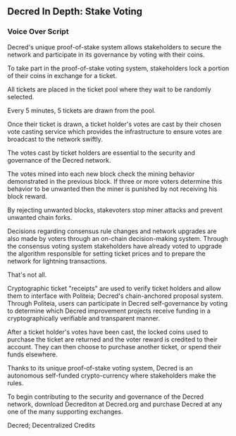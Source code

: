 ## Decred In Depth: Stake Voting
### Voice Over Script

Decred's unique proof-of-stake system allows stakeholders to secure the network and participate in its governance by voting with their coins.

To take part in the proof-of-stake voting system, stakeholders lock a portion of their coins in exchange for a ticket. 

All tickets are placed in the ticket pool where they wait to be randomly selected.

Every 5 minutes, 5 tickets are drawn from the pool. 

Once their ticket is drawn, a ticket holder's votes are cast by their chosen vote casting service which provides the infrastructure to ensure votes are broadcast to the network swiftly.

The votes cast by ticket holders are essential to the security and governance of the Decred network. 

The votes mined into each new block check the mining behavior demonstrated in the previous block. If three or more voters determine this behavior to be unwanted then the miner is punished by not receiving his block reward. 

By rejecting unwanted blocks, stakevoters stop miner attacks and prevent unwanted chain forks.

Decisions regarding consensus rule changes and network upgrades are also made by voters through an on-chain decision-making system. Through the consensus voting system stakeholders have already voted to upgrade the algorithm responsible for setting ticket prices and to prepare the network for lightning transactions. 

That's not all.

Cryptographic ticket "receipts" are used to verify ticket holders and allow them to interface with Politeia; Decred's chain-anchored proposal system. Through Politeia, users can participate in Decred self-governance by voting to determine which Decred improvement projects receive funding in a cryptographically verifiable and transparent manner.

After a ticket holder's votes have been cast, the locked coins used to purchase the ticket are returned and the voter reward is credited to their account. They can then choose to purchase another ticket, or spend their funds elsewhere.

Thanks to its unique proof-of-stake voting system, Decred is an autonomous self-funded crypto-currency where stakeholders make the rules.

To begin contributing to the security and governance of the Decred network, download Decrediton at Decred.org and purchase Decred at any one of the many supporting exchanges.

Decred; Decentralized Credits
